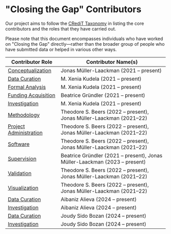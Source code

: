 # "Closing the Gap" Contributors

Our project aims to follow the [CRediT Taxonomy](https://credit.niso.org/) in listing the core contributors and the roles that they have carried out.

Please note that this document encompasses individuals who have worked on "Closing the Gap" directly—rather than the broader group of people who have submitted data or helped in various other ways.

| Contributor Role                                                                            | Contributor Name(s)                                                        |
| ------------------------------------------------------------------------------------------- | -------------------------------------------------------------------------- |
| [Conceptualization](https://credit.niso.org/contributor-roles/conceptualization/)           | Jonas Müller-Laackman (2021 – present)                                     |
| [Data Curation](https://credit.niso.org/contributor-roles/data-curation/)                   | M. Xenia Kudela (2021 – present)                                           |
| [Formal Analysis](https://credit.niso.org/contributor-roles/formal-analysis/)               | M. Xenia Kudela (2021 – present)                                           |
| [Funding Acquisition](https://credit.niso.org/contributor-roles/funding-acquisition/)       | Beatrice Gründler (2021 – present)                                         |
| [Investigation](https://credit.niso.org/contributor-roles/investigation/)                   | M. Xenia Kudela (2021 – present)                                           |
| [Methodology](https://credit.niso.org/contributor-roles/methodology/)                       | Theodore S. Beers (2022 – present), Jonas Müller-Laackman (2021–22)        |
| [Project Administration](https://credit.niso.org/contributor-roles/project-administration/) | Theodore S. Beers (2022 – present), Jonas Müller-Laackman (2021–22)        |
| [Software](https://credit.niso.org/contributor-roles/software/)                             | Theodore S. Beers (2022 – present), Jonas Müller-Laackman (2021–22)        |
| [Supervision](https://credit.niso.org/contributor-roles/supervision/)                       | Beatrice Gründler (2021 – present), Jonas Müller-Laackman (2023 – present) |
| [Validation](https://credit.niso.org/contributor-roles/validation/)                         | Theodore S. Beers (2022 – present), Jonas Müller-Laackman (2021–22)        |
| [Visualization](https://credit.niso.org/contributor-roles/visualization/)                   | Theodore S. Beers (2022 – present), Jonas Müller-Laackman (2021–22)        |
| [Data Curation](https://credit.niso.org/contributor-roles/data-curation/)                   | Aibaniz Alieva (2024 – present)                                            |
| [Investigation](https://credit.niso.org/contributor-roles/data-curation/)                   | Aibaniz Alieva (2024 – present)                                            |
| [Data Curation](https://credit.niso.org/contributor-roles/data-curation/)                   | Joudy Sido Bozan (2024 – present)                                          |
| [Investigation](https://credit.niso.org/contributor-roles/data-curation/)                   | Joudy Sido Bozan (2024 – present)                                          |
